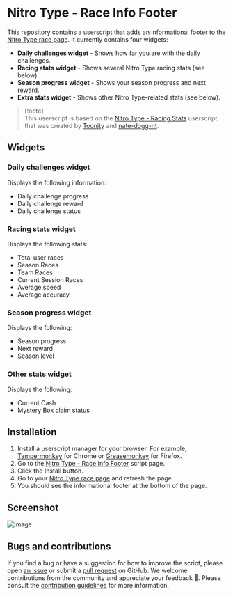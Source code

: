 # Nitro Type - Race Info Footer

This repository contains a userscript that adds an informational footer to the [Nitro Type race page](https://www.nitrotype.com/race). It currently contains four widgets:

*   **Daily challenges widget** - Shows how far you are with the daily challenges.
*   **Racing stats widget** - Shows several Nitro Type racing stats (see below).
*   **Season progress widget** - Shows your season progress and next reward.
*   **Extra stats widget** - Shows other Nitro Type-related stats (see below).

> [!note]\
> This userscript is based on the [Nitro Type - Racing Stats](https://greasyfork.org/en/scripts/446359-nitro-type-racing-stats) userscript that was created by [Toonity](https://greasyfork.org/en/users/858426-toonidy) and [nate-dogg-nt](https://greasyfork.org/en/users/805959-nate-dogg-nt).

## Widgets

### Daily challenges widget

Displays the following information:

*   Daily challenge progress
*   Daily challenge reward
*   Daily challenge status

### Racing stats widget

Displays the following stats:

*   Total user races
*   Season Races
*   Team Races
*   Current Session Races
*   Average speed
*   Average accuracy

### Season progress widget

Displays the following:

*   Season progress
*   Next reward
*   Season level

### Other stats widget

Displays the following:

*   Current Cash
*   Mystery Box claim status

## Installation

1.  Install a userscript manager for your browser. For example, [Tampermonkey](https://tampermonkey.net/) for Chrome or [Greasemonkey](https://addons.mozilla.org/en-US/firefox/addon/greasemonkey/) for Firefox.
2.  Go to the [Nitro Type - Race Info Footer](https://greasyfork.org/en/scripts/473595-nitro-type-race-info-footer) script page.
3.  Click the Install button.
4.  Go to your [Nitro Type race page](https://www.nitrotype.com/race) and refresh the page.
5.  You should see the informational footer at the bottom of the page.

## Screenshot

![image](https://github.com/rickstaa/nitro-type-race-info-footer/assets/17570430/351a76fe-34e0-4799-9b52-06b9f8018a14)

## Bugs and contributions

If you find a bug or have a suggestion for how to improve the script, please open [an issue](https://github.com/rickstaa/nitro-type-racing-info-footer/issues) or submit a [pull request](https://github.com/rickstaa/nitro-type-racing-info-footer/compare) on GitHub. We welcome contributions from the community and appreciate your feedback 🚀. Please consult the [contribution guidelines](CONTRIBUTING.md) for more information.
